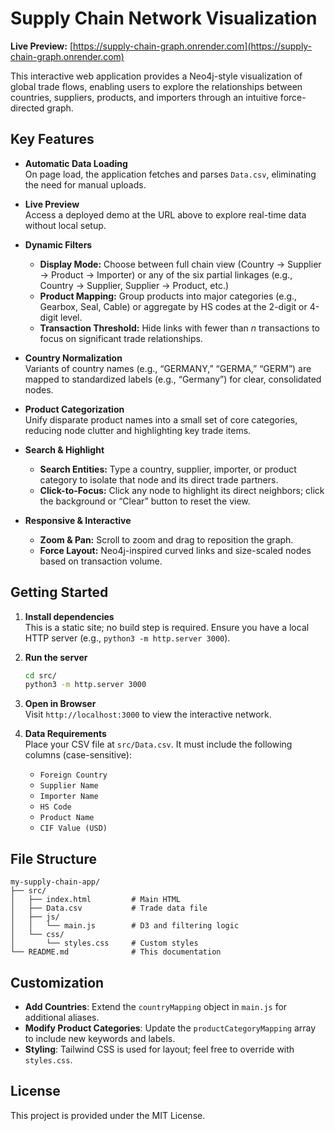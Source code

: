 # Supply Chain Network Visualization

**Live Preview:** [https://supply-chain-graph.onrender.com](https://supply-chain-graph.onrender.com)

This interactive web application provides a Neo4j-style visualization of global trade flows, enabling users to explore the relationships between countries, suppliers, products, and importers through an intuitive force-directed graph.

## Key Features

- **Automatic Data Loading**  
  On page load, the application fetches and parses `Data.csv`, eliminating the need for manual uploads.

- **Live Preview**  
  Access a deployed demo at the URL above to explore real-time data without local setup.

- **Dynamic Filters**  
  - **Display Mode:** Choose between full chain view (Country → Supplier → Product → Importer) or any of the six partial linkages (e.g., Country → Supplier, Supplier → Product, etc.)  
  - **Product Mapping:** Group products into major categories (e.g., Gearbox, Seal, Cable) or aggregate by HS codes at the 2-digit or 4-digit level.  
  - **Transaction Threshold:** Hide links with fewer than *n* transactions to focus on significant trade relationships.

- **Country Normalization**  
  Variants of country names (e.g., “GERMANY,” “GERMA,” “GERM”) are mapped to standardized labels (e.g., “Germany”) for clear, consolidated nodes.

- **Product Categorization**  
  Unify disparate product names into a small set of core categories, reducing node clutter and highlighting key trade items.

- **Search & Highlight**  
  - **Search Entities:** Type a country, supplier, importer, or product category to isolate that node and its direct trade partners.  
  - **Click-to-Focus:** Click any node to highlight its direct neighbors; click the background or “Clear” button to reset the view.

- **Responsive & Interactive**  
  - **Zoom & Pan:** Scroll to zoom and drag to reposition the graph.  
  - **Force Layout:** Neo4j-inspired curved links and size-scaled nodes based on transaction volume.  

## Getting Started

1. **Install dependencies**  
   This is a static site; no build step is required. Ensure you have a local HTTP server (e.g., `python3 -m http.server 3000`).

2. **Run the server**  
   ```bash
   cd src/
   python3 -m http.server 3000
   ```

3. **Open in Browser**  
   Visit `http://localhost:3000` to view the interactive network.

4. **Data Requirements**  
   Place your CSV file at `src/Data.csv`. It must include the following columns (case-sensitive):  
   - `Foreign Country`  
   - `Supplier Name`  
   - `Importer Name`  
   - `HS Code `  
   - `Product Name`  
   - `CIF Value (USD)`  

## File Structure

```
my-supply-chain-app/
├── src/
│   ├── index.html         # Main HTML
│   ├── Data.csv           # Trade data file
│   ├── js/
│   │   └── main.js        # D3 and filtering logic
│   └── css/
│       └── styles.css     # Custom styles
└── README.md              # This documentation
```

## Customization

- **Add Countries**: Extend the `countryMapping` object in `main.js` for additional aliases.
- **Modify Product Categories**: Update the `productCategoryMapping` array to include new keywords and labels.
- **Styling**: Tailwind CSS is used for layout; feel free to override with `styles.css`.

## License

This project is provided under the MIT License.

